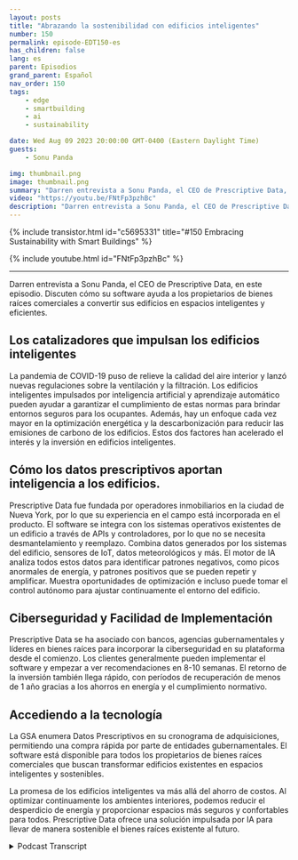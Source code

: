 ```yaml
---
layout: posts
title: "Abrazando la sostenibilidad con edificios inteligentes"
number: 150
permalink: episode-EDT150-es
has_children: false
lang: es
parent: Episodios
grand_parent: Español
nav_order: 150
tags:
    - edge
    - smartbuilding
    - ai
    - sustainability

date: Wed Aug 09 2023 20:00:00 GMT-0400 (Eastern Daylight Time)
guests:
    - Sonu Panda

img: thumbnail.png
image: thumbnail.png
summary: "Darren entrevista a Sonu Panda, el CEO de Prescriptive Data, en este episodio. Discuten cómo su software ayuda a los propietarios de bienes raíces comerciales a convertir sus edificios en espacios inteligentes y eficientes."
video: "https://youtu.be/FNtFp3pzhBc"
description: "Darren entrevista a Sonu Panda, el CEO de Prescriptive Data, en este episodio. Discuten cómo su software ayuda a los propietarios de bienes raíces comerciales a convertir sus edificios en espacios inteligentes y eficientes."
---
```


<div>
{% include transistor.html id="c5695331" title="#150 Embracing Sustainability with Smart Buildings" %}

{% include youtube.html id="FNtFp3pzhBc" %}
</div>

---

Darren entrevista a Sonu Panda, el CEO de Prescriptive Data, en este episodio. Discuten cómo su software ayuda a los propietarios de bienes raíces comerciales a convertir sus edificios en espacios inteligentes y eficientes.

## Los catalizadores que impulsan los edificios inteligentes

La pandemia de COVID-19 puso de relieve la calidad del aire interior y lanzó nuevas regulaciones sobre la ventilación y la filtración. Los edificios inteligentes impulsados por inteligencia artificial y aprendizaje automático pueden ayudar a garantizar el cumplimiento de estas normas para brindar entornos seguros para los ocupantes. Además, hay un enfoque cada vez mayor en la optimización energética y la descarbonización para reducir las emisiones de carbono de los edificios. Estos dos factores han acelerado el interés y la inversión en edificios inteligentes.

## Cómo los datos prescriptivos aportan inteligencia a los edificios.

Prescriptive Data fue fundada por operadores inmobiliarios en la ciudad de Nueva York, por lo que su experiencia en el campo está incorporada en el producto. El software se integra con los sistemas operativos existentes de un edificio a través de APIs y controladores, por lo que no se necesita desmantelamiento y reemplazo. Combina datos generados por los sistemas del edificio, sensores de IoT, datos meteorológicos y más. El motor de IA analiza todos estos datos para identificar patrones negativos, como picos anormales de energía, y patrones positivos que se pueden repetir y amplificar. Muestra oportunidades de optimización e incluso puede tomar el control autónomo para ajustar continuamente el entorno del edificio.

## Ciberseguridad y Facilidad de Implementación

Prescriptive Data se ha asociado con bancos, agencias gubernamentales y líderes en bienes raíces para incorporar la ciberseguridad en su plataforma desde el comienzo. Los clientes generalmente pueden implementar el software y empezar a ver recomendaciones en 8-10 semanas. El retorno de la inversión también llega rápido, con períodos de recuperación de menos de 1 año gracias a los ahorros en energía y el cumplimiento normativo.

## Accediendo a la tecnología

La GSA enumera Datos Prescriptivos en su cronograma de adquisiciones, permitiendo una compra rápida por parte de entidades gubernamentales. El software está disponible para todos los propietarios de bienes raíces comerciales que buscan transformar edificios existentes en espacios inteligentes y sostenibles.

La promesa de los edificios inteligentes va más allá del ahorro de costos. Al optimizar continuamente los ambientes interiores, podemos reducir el desperdicio de energía y proporcionar espacios más seguros y confortables para todos. Prescriptive Data ofrece una solución impulsada por IA para llevar de manera sostenible el bienes raíces existente al futuro.



<details>
<summary> Podcast Transcript </summary>

<p></p>

</details>
